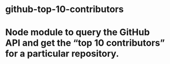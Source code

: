 # github-top-10-contributors
# Node module to query the GitHub API and get the “top 10 contributors” for a particular repository.

